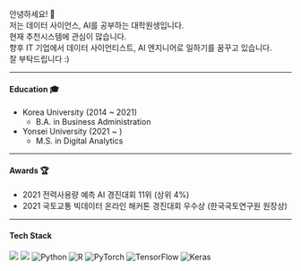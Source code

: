 안녕하세요! 👋  
저는 데이터 사이언스, AI를 공부하는 대학원생입니다.  
현재 추천시스템에 관심이 많습니다.  
향후 IT 기업에서 데이터 사이언티스트, AI 엔지니어로 일하기를 꿈꾸고 있습니다.  
잘 부탁드립니다 :)  

-----------------
#### Education 🎓  
- Korea University (2014 ~ 2021)  
  - B.A. in Business Administration  
- Yonsei University (2021 ~ )  
  - M.S. in Digital Analytics    
------------------
#### Awards 🏆  
- 2021 전력사용량 예측 AI 경진대회 11위 (상위 4%)  
- 2021 국토교통 빅데이터 온라인 해커톤 경진대회 우수상 (한국국토연구원 원장상)
-----------------
#### Tech Stack  
<img src="https://img.shields.io/badge/Python-3766AB?style=flat-square&logo=Python&logoColor=white"/></a> 
<img src="https://img.shields.io/badge/Python-3766AB?style=flat-square&logo=R&logoColor=white"/></a> 
![Python](https://img.shields.io/badge/python-3670A0?style=for-the-badge&logo=python&logoColor=ffdd54)
![R](https://img.shields.io/badge/r-%23276DC3.svg?style=for-the-badge&logo=r&logoColor=white)
![PyTorch](https://img.shields.io/badge/PyTorch-%23EE4C2C.svg?style=for-the-badge&logo=PyTorch&logoColor=white)
![TensorFlow](https://img.shields.io/badge/TensorFlow-%23FF6F00.svg?style=for-the-badge&logo=TensorFlow&logoColor=white)
![Keras](https://img.shields.io/badge/Keras-%23D00000.svg?style=for-the-badge&logo=Keras&logoColor=white)
<!--
**pilkyuchoi/pilkyuchoi** is a ✨ _special_ ✨ repository because its `README.md` (this file) appears on your GitHub profile.

Here are some ideas to get you started:

- 🔭 I’m currently working on ...
- 🌱 I’m currently learning ...
- 👯 I’m looking to collaborate on ...
- 🤔 I’m looking for help with ...
- 💬 Ask me about ...
- 📫 How to reach me: ...
- 😄 Pronouns: ...
- ⚡ Fun fact: ...
-->
